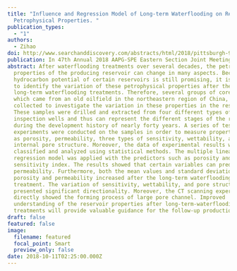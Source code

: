 ```yaml
---
title: "Influence and Regression Model of Long-term Waterflooding on Reservoir
  Petrophysical Properties. "
publication_types:
  - "1"
authors:
  - Zihao
doi: http://www.searchanddiscovery.com/abstracts/html/2018/pittsburgh-90335/abstracts/2018.ES.01.html
publication: In 47th Annual 2018 AAPG-SPE Eastern Section Joint Meeting Abstracts
abstract: After waterflooding treatments over several decades, the petrophysical
  properties of the producing reservoir can change in many aspects. Because the
  hydrocarbon potential of certain reservoirs is still promising, it is crucial
  to identify the variation of these petrophysical properties after the
  long-term waterflooding treatments. Therefore, several groups of core samples,
  which came from an old oilfield in the northeastern region of China, were
  collected to investigate the variation in these properties in the reservoir.
  These samples were drilled and extracted from four different types of
  inspection wells and thus can represent the different stages of the reservoir
  during the development history of nearly forty years. A series of tests and
  experiments were conducted on the samples in order to measure properties such
  as porosity, permeability, three types of sensitivity, wettability, and
  internal pore structure. Moreover, the data of experimental results were
  classified and analyzed using statistical methods. The multiple linear
  regression model was applied with the predictors such as porosity and
  sensitivity index. The results showed that certain variables can predict the
  permeability. Furthermore, both the mean values and standard deviations of the
  porosity and permeability increased after the long-term waterflooding
  treatment. The variation of sensitivity, wettability, and pore structure all
  presented significant directionality. Moreover, the CT scanning experiment
  directly showed the forming process of large pore channel. Improved
  understanding of the reservoir properties after long-term-waterflooding
  treatments will provide valuable guidance for the follow-up production design.
draft: false
featured: false
image:
  filename: featured
  focal_point: Smart
  preview_only: false
date: 2018-10-11T02:25:00.000Z
---
```

